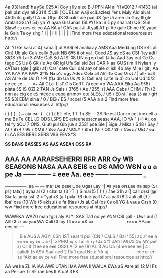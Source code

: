 4a 93) land) ha ySe
025 AI Coy silly alec BIJ
PFN AN al YI
#2012 / 41433 (al pall plat dys all 2311) :5Ldli
| CUE Lan waji ociLazles}
“ens Maly Ald alual 4505 (lc gaily! LA uu
Ul ju JS Shaali Laie pad JS (ye Ui aren da Guy III gle
Aralall GSLY! 54) ya YI ayaa Gis!
anas (SLAY! ka IS 5 py shall af) QS!
SISI Slaw!
es oes ee ee
AA KA
af CAN pail
Ji JI yall
AT pl
Ae gale Chine (5) yaad le Gain Ta oy sing
1
i |
|
ii li
|
|
|
|
|
Find more free educational resources at http://

AL YI Ge kasi af 4) kaba |)
ol ASS) el analia ay AMS Aaa Medd og GS eS Lali Cin} Ub ale
Cals cally Byatt NB 695 ii of yall, Coed AS ay cS aa CSI “lay adi i
SIGS YA Lai 3 AME CaS Sd ATS! 38 UN og ep hall (4 ka Aad Say eat
Oe Cs tage OS Us 8 GK (le Ae QR igi Ufa Sal sid Ze) CARIN aa
GUS (im II
Nyhan 'y cATaae (gle | glib) af) Cas’ cate Cuil dal aay of ale ot isl! 4b aay
Mile I git’, Aa YA KAA KA KWA 2°15 Na p's ogy Ades Cole ail
Ali)
4b Cad Oi ot / |
ally ball AS AI te de Ud TI /
PI (f(a db Ua Us /¢
SI Col! ea) Latte ia 4) 4b Ual Ud 10/3
ee ee ee .. -- =~
Ail GLa) Lisl’ GIs CoRT 7a eee =o WA AAA
Sika Aa 988) plata SS IS OZ) 2 TAN Ja
Sais / 3765 / Ae / 255, (]
AAA
Cabs / CHM / Th (2
nnn aa cig ce eS meee a cepa ammo» ete
BLES, / U5 / EDM / aaa (3
aa / gH 55 $3) EBM
sima / 0 / BIG / ES / accel (5
AAA a a
2
Find more free educational resources at http://

(
(
(
(
; (
~ aia ea : (
. (
(
(
(
ET ete, TT Tn SE -- 2S Retest Darien cet ine cell a me Bs Te CEL LD ODS LSPS EE
eeteeneesecnaease AAA, IO YA "
(=) Al, os tel “y SOU 7 ONS, Glut! pul Gib jue s 2531 poe
Sle | Sige J Mika / S48 / Say / At / B84 / 95 / OMS / See Aad / UGLY / Shs)
(Ui / OS / Sh / Gees / UE} /
ea ni AA EES BERS SERS VBS FEVSYS

**SS BANS BASSES AS AAS ASEAN OSS RA**

**AAA AA AARARSEHERRI RRR ARR**
Oy WB SEASONS
NASA AAA SEIS ee DS AMO WSN
a a a pe Ja —— ——
= eee Aa. eee
—— ————— _
-
—————. aa — —
ma" De pelle Cpe Ugali Lay "| Aa yaa oN Lae ha sep (SI pl
) tata]
) ayaa al (2
) chai ta (3
) Ti
) Simai (5
)
)
)
)
Zae 31h a (|
call desl (@
Sia fa umia ssl (2
» "yal aS (a
I pula! (6
duis yall (7
as yall (8
3 Juli all (9
) iba! gaa (10
Wis (5
akisul (le fa
(Nas (Js aL Cal (os
Cs oll YG
& yaua Cash (0
ww
Find more free educational resources at http://

WAWEKA WAZO man tgp) aly
ALY! SAS Tad oo ye ANN CSI gall -
Uwa aul (1
AS (2
er ee yao WA Cali (3
ley (4
ee a eS ee —-—-—-———
re oe AA ao ees ne —
> |
Bie AUS A AGY! CSN IST seat tl pull
(CN / CALS / Bal / 55)
ac ar ee a
ee ee ey ee ..
a (|
(5
PMG ay cil al ih ay tds SY) JANI AGUS Se MY pall a) Cll it (1
ee ee eee OSS) A (2
ee (8) AL 3
AU Ua (4
ee eee ee | 4 galidh (5
ASV Saal aed 2 Ra 1 gual
Noto YA
uj
— — — — — eee er er ae “Akt ae ey ce yall
Find more free educational resources at http://

AA we ka ZI. IA IAA AWE UTANI IAA AWA II WAIUA KWa aS
Aare all (2
MI
Fs aa Pen ae Tr SR rae bes ILA ua! 3
EK